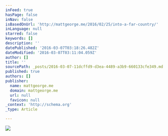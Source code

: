 ```yaml
---
inFeed: true
hasPage: false
inNav: false
isBasedOnUrl: 'http://mattgeorge.me/2016/02/25/into-a-far-country/'
inLanguage: null
starred: false
keywords: []
description: ''
datePublished: '2016-03-07T03:18:26.482Z'
dateModified: '2016-03-07T03:11:04.059Z'
author: []
title: ''
sourcePath: _posts/2016-03-07-11dcffd9-d3ea-4489-a3b9-660133cfe349.md
published: true
authors: []
publisher:
  name: mattgeorge.me
  domain: mattgeorge.me
  url: null
  favicon: null
_context: 'http://schema.org'
_type: Article

---
```

![](https://s3-us-west-2.amazonaws.com/the-grid-img/p/7095316d7c536ef9146de155269d344ba440c53d.jpg)